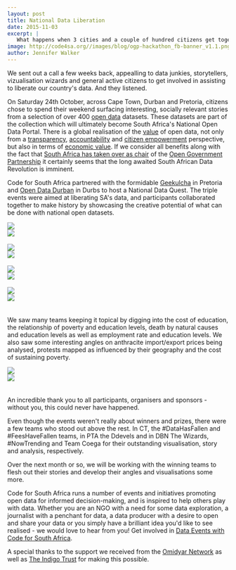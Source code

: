 ```yaml
---
layout: post
title: National Data Liberation
date: 2015-11-03
excerpt: |
   What happens when 3 cities and a couple of hundred citizens get together to liberate their country's data.
image: http://code4sa.org//images/blog/ogp-hackathon_fb-banner_v1.1.png
author: Jennifer Walker
---
```


We sent out a call a few weeks back, appealling to data junkies, storytellers, vizualisation wizards and general active citizens to get involved in assisting to liberate our country's data. And they listened. 

On Saturday 24th October, across Cape Town, Durban and Pretoria, citizens chose to spend their weekend surfacing interesting, socially relevant stories from a selection of over 400 [open data](https://en.wikipedia.org/wiki/Open_data) datasets. These datasets are part of the collection which will ultimately become South Africa's National Open Data Portal. There is a global realisation of the [value](https://www.nationalarchives.gov.uk/documents/meetings/20140128-appsi-what-is-the-value-of-open-data.pdf) of open data, not only from a [transparency](https://www.gov.uk/government/publications/transparency-and-open-data), [accountability](https://okfn.org/opendata/why-open-data/citizenship-and-governance/) and [citizen empowerment](http://www.hitc.com/en-gb/2014/07/31/empowering-the-citizen-the-endless-opportunities-of-open-data/) perspective, but also in terms of [economic value](http://beyondtransparency.org/chapters/part-3/generating-economic-value-through-open-data/). If we consider all benefits along with the fact that [South Africa has taken over as chair](http://www.sanews.gov.za/world/sa-takes-over-open-government-partnership-chair) of the [Open Government Partnership](http://www.opengovpartnership.org/) it certainly seems that the long awaited South African Data Revolution is imminent. 

Code for South Africa partnered with the formidable [Geekulcha](http://blog.geekulcha.com/data-fans-find-sense-in-open-data/) in Pretoria and [Open Data Durban](https://www.facebook.com/opendatadurban) in Durbs to host a National Data Quest. The triple events were aimed at liberating SA's data, and participants collaborated together to make history by showcasing the creative potential of what can be done with national open datasets.

<div class="row p" style="padding-bottom: 20px">
  <div class="col-xs-6">
    <a href="http://code4sa.org//images/blog/dataquest-02.jpg" target="_blank"><img src="//images/blog/dataquest-02.jpg"></a>
  </div>
  <div class="col-xs-6">
    <a href="http://code4sa.org//images/blog/dataquest-01.jpg" target="_blank"><img src="//images/blog/dataquest-01.jpg"></a>
  </div>
  <div> &nbsp; </div>
  <div class="col-xs-6">
    <a href="http://code4sa.org//images/blog/dataquest-03.jpg" target="_blank"><img src="//images/blog/dataquest-03.jpg"></a>
  </div>
  <div class="col-xs-6">
    <a href="http://code4sa.org//images/blog/dataquest-04.jpg" target="_blank"><img src="//images/blog/dataquest-04.jpg"></a>
  </div>  
 <div> &nbsp; </div>
  <div class="col-xs-6">
    <a href="http://code4sa.org//images/blog/dataquest-05.jpg" target="_blank"><img src="//images/blog/dataquest-05.jpg"></a>
  </div>
  <div class="col-xs-6">
    <a href="http://code4sa.org//images/blog/dataquest-06.jpg" target="_blank"><img src="//images/blog/dataquest-06.jpg"></a>
  </div>    
 <div> &nbsp; </div>
  <div class="col-xs-6">
    <a href="http://code4sa.org//images/blog/dataquest-08.jpg" target="_blank"><img src="//images/blog/dataquest-08.jpg"></a>
  </div>
  <div class="col-xs-6">
    <a href="http://code4sa.org//images/blog/dataquest-09.jpg" target="_blank"><img src="//images/blog/dataquest-09.jpg"></a>
  </div>  
</div>

We saw many teams keeping it topical by digging into the cost of education, the relationship of poverty and education levels, death by natural causes and education levels as well as employment rate and education levels. We also saw some interesting angles on anthracite import/export prices being analysed, protests mapped as influenced by their geography and the cost of sustaining poverty.

<div class="row p" style="padding-bottom: 20px">
  <div class="col-xs-6">
    <a href="http://code4sa.org//images/blog/dataquest-12.jpg" target="_blank"><img src="//images/blog/dataquest-12.jpg"></a>
  </div>
  <div class="col-xs-6">
    <a href="http://code4sa.org//images/blog/dataquest-11.png" target="_blank"><img src="//images/blog/dataquest-11.png"></a>
  </div>
</div>

An incredible thank you to all participants, organisers and sponsors - without you, this could never have happened. 

Even though the events weren't really about winners and prizes, there were a few teams who stood out above the rest. In CT, the #DataHasFallen and #FeesHaveFallen teams, in PTA the Ddevels and in DBN The Wizards, #NowTrending and Team Coega for their outstanding visualisation, story and analysis, respectively.

Over the next month or so, we will be working with the winning teams to flesh out their stories and develop their angles and visualisations some more.

Code for South Africa runs a number of events and initiatives promoting open data for informed decision-making, and is inspired to help others play with data. Whether you are an NGO with a need for some data exploration, a journalist with a penchant for data, a data producer with a desire to open and share your data or you simply have a brilliant idea you'd like to see realised - we would love to hear from you! Get involved in [Data Events with Code for South Africa](http://goo.gl/forms/8PvPGzDYvn).

A special thanks to the support we received from the [Omidyar Network](https://www.omidyar.com/) as well as [The Indigo Trust](http://indigotrust.org.uk/) for making this possible.
